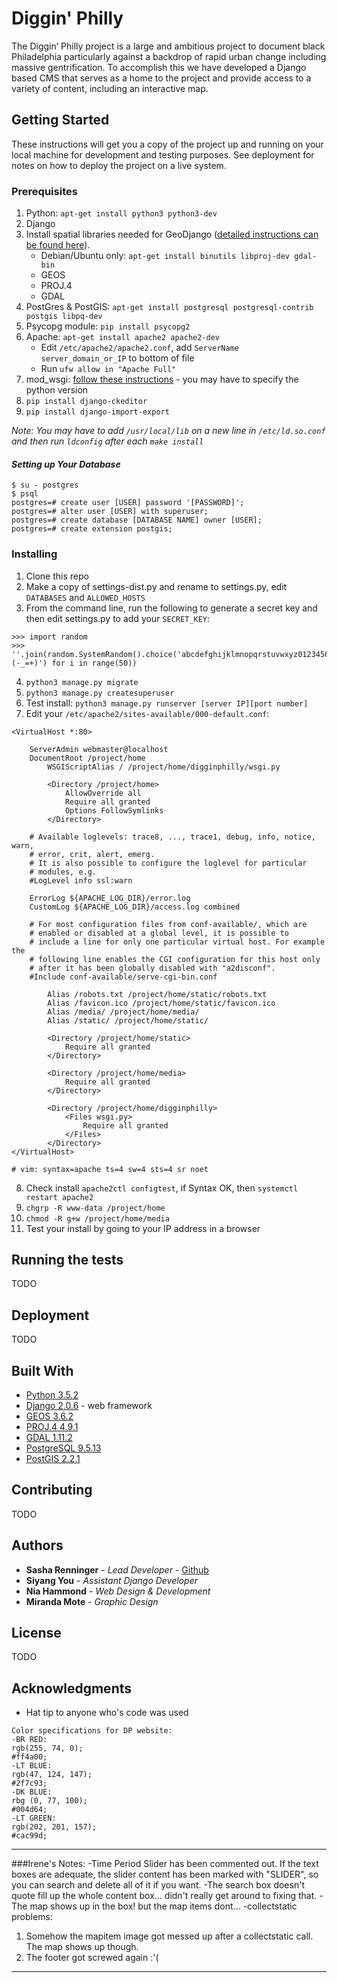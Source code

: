 # Diggin' Philly

The Diggin’ Philly project is a large and ambitious project to document black Philadelphia particularly against a backdrop of rapid urban change including massive gentrification. To accomplish this we have developed a Django based CMS that serves as a home to the project and provide access to a variety of content, including an interactive map.

## Getting Started

These instructions will get you a copy of the project up and running on your local machine for development and testing purposes. See deployment for notes on how to deploy the project on a live system.

### Prerequisites

1. Python: `apt-get install python3 python3-dev`
2. Django
3. Install spatial libraries needed for GeoDjango ([detailed instructions can be found here](https://docs.djangoproject.com/en/2.0/ref/contrib/gis/install/geolibs/)).
    * Debian/Ubuntu only: `apt-get install binutils libproj-dev gdal-bin`
    * GEOS
    * PROJ.4
    * GDAL
4. PostGres & PostGIS: `apt-get install postgresql postgresql-contrib postgis libpq-dev`
5. Psycopg module: `pip install psycopg2`
6. Apache: `apt-get install apache2 apache2-dev`
    * Edit `/etc/apache2/apache2.conf`, add `ServerName server_domain_or_IP` to bottom of file
    * Run `ufw allow in "Apache Full"`
7. mod_wsgi: [follow these instructions](http://modwsgi.readthedocs.io/en/develop/user-guides/quick-installation-guide.html) - you may have to specify the python version
8. `pip install django-ckeditor`
9. `pip install django-import-export`

*Note: You may have to add `/usr/local/lib` on a new line in `/etc/ld.so.conf` and then run `ldconfig` after each `make install`*

#### *Setting up Your Database*

```
$ su - postgres
$ psql
postgres=# create user [USER] password '[PASSWORD]';
postgres=# alter user [USER] with superuser;
postgres=# create database [DATABASE NAME] owner [USER];
postgres=# create extension postgis;
```

### Installing

1. Clone this repo
2. Make a copy of settings-dist.py and rename to settings.py, edit `DATABASES` and `ALLOWED_HOSTS`
3. From the command line, run the following to generate a secret key and then edit settings.py to add your `SECRET_KEY`:
```
>>> import random
>>> ''.join(random.SystemRandom().choice('abcdefghijklmnopqrstuvwxyz0123456789!@#$%^&*(-_=+)') for i in range(50))
```
4. `python3 manage.py migrate`
5. `python3 manage.py createsuperuser`
6. Test install: `python3 manage.py runserver [server IP][port number]`
7. Edit your `/etc/apache2/sites-available/000-default.conf`:
```
<VirtualHost *:80>

	ServerAdmin webmaster@localhost
	DocumentRoot /project/home
        WSGIScriptAlias / /project/home/digginphilly/wsgi.py

        <Directory /project/home>
            AllowOverride all
            Require all granted
            Options FollowSymlinks
        </Directory>

	# Available loglevels: trace8, ..., trace1, debug, info, notice, warn,
	# error, crit, alert, emerg.
	# It is also possible to configure the loglevel for particular
	# modules, e.g.
	#LogLevel info ssl:warn

	ErrorLog ${APACHE_LOG_DIR}/error.log
	CustomLog ${APACHE_LOG_DIR}/access.log combined

	# For most configuration files from conf-available/, which are
	# enabled or disabled at a global level, it is possible to
	# include a line for only one particular virtual host. For example the
	# following line enables the CGI configuration for this host only
	# after it has been globally disabled with "a2disconf".
	#Include conf-available/serve-cgi-bin.conf

        Alias /robots.txt /project/home/static/robots.txt
        Alias /favicon.ico /project/home/static/favicon.ico
        Alias /media/ /project/home/media/
        Alias /static/ /project/home/static/

        <Directory /project/home/static>
            Require all granted
        </Directory>

        <Directory /project/home/media>
            Require all granted
        </Directory>

        <Directory /project/home/digginphilly>
            <Files wsgi.py>
                Require all granted
            </Files>
        </Directory>
</VirtualHost>

# vim: syntax=apache ts=4 sw=4 sts=4 sr noet

```
8. Check install `apache2ctl configtest`, if Syntax OK, then `systemctl restart apache2`
9. `chgrp -R www-data /project/home`
10. `chmod -R g+w /project/home/media`
11. Test your install by going to your IP address in a browser

## Running the tests

TODO

## Deployment

TODO

## Built With

* [Python 3.5.2](https://www.python.org/)
* [Django 2.0.6](https://www.djangoproject.com/) - web framework
* [GEOS 3.6.2](https://trac.osgeo.org/geos)
* [PROJ.4 4.9.1](https://proj4.org/)
* [GDAL 1.11.2](https://trac.osgeo.org/gdal/)
* [PostgreSQL 9.5.13](https://www.postgresql.org/)
* [PostGIS 2.2.1](https://postgis.net/)


## Contributing

TODO

## Authors

* **Sasha Renninger** - *Lead Developer* - [Github](https://github.com/sashafr)
* **Siyang You** - *Assistant Django Developer*
* **Nia Hammond** - *Web Design & Development*
* **Miranda Mote** - *Graphic Design*
## License

TODO

## Acknowledgments

* Hat tip to anyone who's code was used

```
Color specifications for DP website:
-BR RED:
rgb(255, 74, 0);
#ff4a00;
-LT BLUE:
rgb(47, 124, 147);
#2f7c93;
-DK BLUE:
rbg (0, 77, 100);
#004d64;
-LT GREEN:
rgb(202, 201, 157);
#cac99d;
```
***
###Irene's Notes:
-Time Period Slider has been commented out. If the text boxes are adequate, the slider content has been marked with "SLIDER", so you can search and delete all of it if you want.
-The search box doesn't quote fill up the whole content box... didn't really get around to fixing that.
-The map shows up in the box! but the map items dont...
-collectstatic problems:
  1. Somehow the mapitem image got messed up after a collectstatic call. The map shows up though.
  2. The footer got screwed again :'(
***
